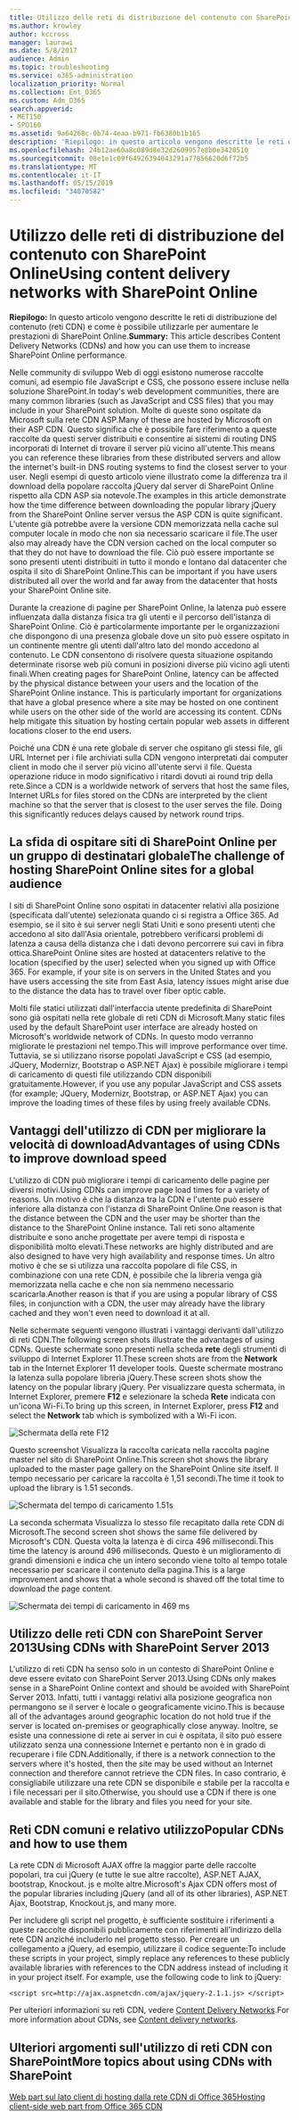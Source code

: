 ```yaml
---
title: Utilizzo delle reti di distribuzione del contenuto con SharePoint Online
ms.author: krowley
author: kccross
manager: laurawi
ms.date: 5/8/2017
audience: Admin
ms.topic: troubleshooting
ms.service: o365-administration
localization_priority: Normal
ms.collection: Ent_O365
ms.custom: Adm_O365
search.appverid:
- MET150
- SPO160
ms.assetid: 9a64268c-0b74-4eaa-b971-fb6380b1b165
description: 'Riepilogo: in questo articolo vengono descritte le reti di distribuzione del contenuto (reti CDN) e come è possibile utilizzarle per aumentare le prestazioni di SharePoint Online.'
ms.openlocfilehash: 24b12ae60a8c089d8e32d2609957e8b0e3420510
ms.sourcegitcommit: 08e1e1c09f64926394043291a77856620d6f72b5
ms.translationtype: MT
ms.contentlocale: it-IT
ms.lasthandoff: 05/15/2019
ms.locfileid: "34070582"
---
```

# <a name="using-content-delivery-networks-with-sharepoint-online"></a><span data-ttu-id="c098c-103">Utilizzo delle reti di distribuzione del contenuto con SharePoint Online</span><span class="sxs-lookup"><span data-stu-id="c098c-103">Using content delivery networks with SharePoint Online</span></span>

 <span data-ttu-id="c098c-104">**Riepilogo:** In questo articolo vengono descritte le reti di distribuzione del contenuto (reti CDN) e come è possibile utilizzarle per aumentare le prestazioni di SharePoint Online.</span><span class="sxs-lookup"><span data-stu-id="c098c-104">**Summary:** This article describes Content Delivery Networks (CDNs) and how you can use them to increase SharePoint Online performance.</span></span> 
  
<span data-ttu-id="c098c-105">Nelle community di sviluppo Web di oggi esistono numerose raccolte comuni, ad esempio file JavaScript e CSS, che possono essere incluse nella soluzione SharePoint.</span><span class="sxs-lookup"><span data-stu-id="c098c-105">In today's web development communities, there are many common libraries (such as JavaScript and CSS files) that you may include in your SharePoint solution.</span></span> <span data-ttu-id="c098c-106">Molte di queste sono ospitate da Microsoft sulla rete CDN ASP.</span><span class="sxs-lookup"><span data-stu-id="c098c-106">Many of these are hosted by Microsoft on their ASP CDN.</span></span> <span data-ttu-id="c098c-107">Questo significa che è possibile fare riferimento a queste raccolte da questi server distribuiti e consentire ai sistemi di routing DNS incorporati di Internet di trovare il server più vicino all'utente.</span><span class="sxs-lookup"><span data-stu-id="c098c-107">This means you can reference these libraries from these distributed servers and allow the internet's built-in DNS routing systems to find the closest server to your user.</span></span> <span data-ttu-id="c098c-108">Negli esempi di questo articolo viene illustrato come la differenza tra il download della popolare raccolta jQuery dal server di SharePoint Online rispetto alla CDN ASP sia notevole.</span><span class="sxs-lookup"><span data-stu-id="c098c-108">The examples in this article demonstrate how the time difference between downloading the popular library jQuery from the SharePoint Online server versus the ASP CDN is quite significant.</span></span> <span data-ttu-id="c098c-109">L'utente già potrebbe avere la versione CDN memorizzata nella cache sul computer locale in modo che non sia necessario scaricare il file.</span><span class="sxs-lookup"><span data-stu-id="c098c-109">The user also may already have the CDN version cached on the local computer so that they do not have to download the file.</span></span> <span data-ttu-id="c098c-110">Ciò può essere importante se sono presenti utenti distribuiti in tutto il mondo e lontano dal datacenter che ospita il sito di SharePoint Online.</span><span class="sxs-lookup"><span data-stu-id="c098c-110">This can be important if you have users distributed all over the world and far away from the datacenter that hosts your SharePoint Online site.</span></span>
  
<span data-ttu-id="c098c-p102">Durante la creazione di pagine per SharePoint Online, la latenza può essere influenzata dalla distanza fisica tra gli utenti e il percorso dell'istanza di SharePoint Online. Ciò è particolarmente importante per le organizzazioni che dispongono di una presenza globale dove un sito può essere ospitato in un continente mentre gli utenti dall'altro lato del mondo accedono al contenuto. Le CDN consentono di risolvere questa situazione ospitando determinate risorse web più comuni in posizioni diverse più vicino agli utenti finali.</span><span class="sxs-lookup"><span data-stu-id="c098c-p102">When creating pages for SharePoint Online, latency can be affected by the physical distance between your users and the location of the SharePoint Online instance. This is particularly important for organizations that have a global presence where a site may be hosted on one continent while users on the other side of the world are accessing its content. CDNs help mitigate this situation by hosting certain popular web assets in different locations closer to the end users.</span></span>
  
<span data-ttu-id="c098c-p103">Poiché una CDN è una rete globale di server che ospitano gli stessi file, gli URL Internet per i file archiviati sulla CDN vengono interpretati dai computer client in modo che il server più vicino all'utente servi il file. Questa operazione riduce in modo significativo i ritardi dovuti ai round trip della rete.</span><span class="sxs-lookup"><span data-stu-id="c098c-p103">Since a CDN is a worldwide network of servers that host the same files, Internet URLs for files stored on the CDNs are interpreted by the client machine so that the server that is closest to the user serves the file. Doing this significantly reduces delays caused by network round trips.</span></span>
  
## <a name="the-challenge-of-hosting-sharepoint-online-sites-for-a-global-audience"></a><span data-ttu-id="c098c-116">La sfida di ospitare siti di SharePoint Online per un gruppo di destinatari globale</span><span class="sxs-lookup"><span data-stu-id="c098c-116">The challenge of hosting SharePoint Online sites for a global audience</span></span>

<span data-ttu-id="c098c-p104">I siti di SharePoint Online sono ospitati in datacenter relativi alla posizione (specificata dall'utente) selezionata quando ci si registra a Office 365. Ad esempio, se il sito è sui server negli Stati Uniti e sono presenti utenti che accedono al sito dall'Asia orientale, potrebbero verificarsi problemi di latenza a causa della distanza che i dati devono percorrere sui cavi in fibra ottica.</span><span class="sxs-lookup"><span data-stu-id="c098c-p104">SharePoint Online sites are hosted at datacenters relative to the location (specified by the user) selected when you signed up with Office 365. For example, if your site is on servers in the United States and you have users accessing the site from East Asia, latency issues might arise due to the distance the data has to travel over fiber optic cable.</span></span>
  
<span data-ttu-id="c098c-119">Molti file statici utilizzati dall'interfaccia utente predefinita di SharePoint sono già ospitati nella rete globale di reti CDN di Microsoft.</span><span class="sxs-lookup"><span data-stu-id="c098c-119">Many static files used by the default SharePoint user interface are already hosted on Microsoft's worldwide network of CDNs.</span></span> <span data-ttu-id="c098c-120">In questo modo verranno migliorate le prestazioni nel tempo.</span><span class="sxs-lookup"><span data-stu-id="c098c-120">This will improve performance over time.</span></span> <span data-ttu-id="c098c-121">Tuttavia, se si utilizzano risorse popolati JavaScript e CSS (ad esempio, JQuery, Modernizr, Bootstrap o ASP.NET Ajax) è possibile migliorare i tempi di caricamento di questi file utilizzando CDN disponibili gratuitamente.</span><span class="sxs-lookup"><span data-stu-id="c098c-121">However, if you use any popular JavaScript and CSS assets (for example; JQuery, Modernizr, Bootstrap, or ASP.NET Ajax) you can improve the loading times of these files by using freely available CDNs.</span></span>
  
## <a name="advantages-of-using-cdns-to-improve-download-speed"></a><span data-ttu-id="c098c-122">Vantaggi dell'utilizzo di CDN per migliorare la velocità di download</span><span class="sxs-lookup"><span data-stu-id="c098c-122">Advantages of using CDNs to improve download speed</span></span>

<span data-ttu-id="c098c-123">L'utilizzo di CDN può migliorare i tempi di caricamento delle pagine per diversi motivi.</span><span class="sxs-lookup"><span data-stu-id="c098c-123">Using CDNs can improve page load times for a variety of reasons.</span></span> <span data-ttu-id="c098c-124">Un motivo è che la distanza tra la CDN e l'utente può essere inferiore alla distanza con l'istanza di SharePoint Online.</span><span class="sxs-lookup"><span data-stu-id="c098c-124">One reason is that the distance between the CDN and the user may be shorter than the distance to the SharePoint Online instance.</span></span> <span data-ttu-id="c098c-125">Tali reti sono altamente distribuite e sono anche progettate per avere tempi di risposta e disponibilità molto elevati.</span><span class="sxs-lookup"><span data-stu-id="c098c-125">These networks are highly distributed and are also designed to have very high availability and response times.</span></span> <span data-ttu-id="c098c-126">Un altro motivo è che se si utilizza una raccolta popolare di file CSS, in combinazione con una rete CDN, è possibile che la libreria venga già memorizzata nella cache e che non sia nemmeno necessario scaricarla.</span><span class="sxs-lookup"><span data-stu-id="c098c-126">Another reason is that if you are using a popular library of CSS files, in conjunction with a CDN, the user may already have the library cached and they won't even need to download it at all.</span></span>
  
<span data-ttu-id="c098c-127">Nelle schermate seguenti vengono illustrati i vantaggi derivanti dall'utilizzo di reti CDN.</span><span class="sxs-lookup"><span data-stu-id="c098c-127">The following screen shots illustrate the advantages of using CDNs.</span></span> <span data-ttu-id="c098c-128">Queste schermate sono presenti nella scheda **rete** degli strumenti di sviluppo di Internet Explorer 11.</span><span class="sxs-lookup"><span data-stu-id="c098c-128">These screen shots are from the **Network** tab in the Internet Explorer 11 developer tools.</span></span> <span data-ttu-id="c098c-129">Queste schermate mostrano la latenza sulla popolare libreria jQuery.</span><span class="sxs-lookup"><span data-stu-id="c098c-129">These screen shots show the latency on the popular library jQuery.</span></span> <span data-ttu-id="c098c-130">Per visualizzare questa schermata, in Internet Explorer, premere **F12** e selezionare la scheda **Rete** indicata con un'icona Wi-Fi.</span><span class="sxs-lookup"><span data-stu-id="c098c-130">To bring up this screen, in Internet Explorer, press **F12** and select the **Network** tab which is symbolized with a Wi-Fi icon.</span></span> 
  
![Schermata della rete F12](media/930541fd-af9b-434a-ae18-7bda867be128.png)
  
<span data-ttu-id="c098c-132">Questo screenshot Visualizza la raccolta caricata nella raccolta pagine master nel sito di SharePoint Online.</span><span class="sxs-lookup"><span data-stu-id="c098c-132">This screen shot shows the library uploaded to the master page gallery on the SharePoint Online site itself.</span></span> <span data-ttu-id="c098c-133">Il tempo necessario per caricare la raccolta è 1,51 secondi.</span><span class="sxs-lookup"><span data-stu-id="c098c-133">The time it took to upload the library is 1.51 seconds.</span></span>
  
![Schermata del tempo di caricamento 1.51s](media/64225c79-fa53-480f-81cd-0d351674320e.png)
  
<span data-ttu-id="c098c-135">La seconda schermata Visualizza lo stesso file recapitato dalla rete CDN di Microsoft.</span><span class="sxs-lookup"><span data-stu-id="c098c-135">The second screen shot shows the same file delivered by Microsoft's CDN.</span></span> <span data-ttu-id="c098c-136">Questa volta la latenza è di circa 496 millisecondi.</span><span class="sxs-lookup"><span data-stu-id="c098c-136">This time the latency is around 496 milliseconds.</span></span> <span data-ttu-id="c098c-137">Questo è un miglioramento di grandi dimensioni e indica che un intero secondo viene tolto al tempo totale necessario per scaricare il contenuto della pagina.</span><span class="sxs-lookup"><span data-stu-id="c098c-137">This is a large improvement and shows that a whole second is shaved off the total time to download the page content.</span></span>
  
![Schermata dei tempi di caricamento in 469 ms](media/6a553cc3-25a0-42c1-aae7-4aebbc2eb4c3.png)
  
## <a name="using-cdns-with-sharepoint-server-2013"></a><span data-ttu-id="c098c-139">Utilizzo delle reti CDN con SharePoint Server 2013</span><span class="sxs-lookup"><span data-stu-id="c098c-139">Using CDNs with SharePoint Server 2013</span></span>

<span data-ttu-id="c098c-140">L'utilizzo di reti CDN ha senso solo in un contesto di SharePoint Online e deve essere evitato con SharePoint Server 2013.</span><span class="sxs-lookup"><span data-stu-id="c098c-140">Using CDNs only makes sense in a SharePoint Online context and should be avoided with SharePoint Server 2013.</span></span> <span data-ttu-id="c098c-141">Infatti, tutti i vantaggi relativi alla posizione geografica non permangono se il server è locale o geograficamente vicino.</span><span class="sxs-lookup"><span data-stu-id="c098c-141">This is because all of the advantages around geographic location do not hold true if the server is located on-premises or geographically close anyway.</span></span> <span data-ttu-id="c098c-142">Inoltre, se esiste una connessione di rete ai server in cui è ospitata, il sito può essere utilizzato senza una connessione Internet e pertanto non è in grado di recuperare i file CDN.</span><span class="sxs-lookup"><span data-stu-id="c098c-142">Additionally, if there is a network connection to the servers where it's hosted, then the site may be used without an Internet connection and therefore cannot retrieve the CDN files.</span></span> <span data-ttu-id="c098c-143">In caso contrario, è consigliabile utilizzare una rete CDN se disponibile e stabile per la raccolta e i file necessari per il sito.</span><span class="sxs-lookup"><span data-stu-id="c098c-143">Otherwise, you should use a CDN if there is one available and stable for the library and files you need for your site.</span></span>
  
## <a name="popular-cdns-and-how-to-use-them"></a><span data-ttu-id="c098c-144">Reti CDN comuni e relativo utilizzo</span><span class="sxs-lookup"><span data-stu-id="c098c-144">Popular CDNs and how to use them</span></span>

<span data-ttu-id="c098c-145">La rete CDN di Microsoft AJAX offre la maggior parte delle raccolte popolari, tra cui jQuery (e tutte le sue altre raccolte), ASP.NET AJAX, bootstrap, Knockout. js e molte altre.</span><span class="sxs-lookup"><span data-stu-id="c098c-145">Microsoft's Ajax CDN offers most of the popular libraries including jQuery (and all of its other libraries), ASP.NET Ajax, Bootstrap, Knockout.js, and many more.</span></span>
  
<span data-ttu-id="c098c-p111">Per includere gli script nel progetto, è sufficiente sostituire i riferimenti a queste raccolte disponibili pubblicamente con riferimenti all'indirizzo della rete CDN anziché includerlo nel progetto stesso. Per creare un collegamento a jQuery, ad esempio, utilizzare il codice seguente:</span><span class="sxs-lookup"><span data-stu-id="c098c-p111">To include these scripts in your project, simply replace any references to these publicly available libraries with references to the CDN address instead of including it in your project itself. For example, use the following code to link to jQuery:</span></span>
  
```
<script src=http://ajax.aspnetcdn.com/ajax/jquery-2.1.1.js> </script>
```

<span data-ttu-id="c098c-148">Per ulteriori informazioni su reti CDN, vedere [Content Delivery Networks](content-delivery-networks.md).</span><span class="sxs-lookup"><span data-stu-id="c098c-148">For more information about CDNs, see [Content delivery networks](content-delivery-networks.md).</span></span>
  
## <a name="more-topics-about-using-cdns-with-sharepoint"></a><span data-ttu-id="c098c-149">Ulteriori argomenti sull'utilizzo di reti CDN con SharePoint</span><span class="sxs-lookup"><span data-stu-id="c098c-149">More topics about using CDNs with SharePoint</span></span>

[<span data-ttu-id="c098c-150">Web part sul lato client di hosting dalla rete CDN di Office 365</span><span class="sxs-lookup"><span data-stu-id="c098c-150">Hosting client-side web part from Office 365 CDN</span></span>](https://dev.office.com/sharepoint/docs/spfx/web-parts/get-started/hosting-webpart-from-office-365-cdn)
  


